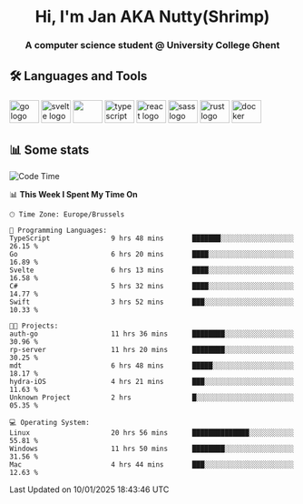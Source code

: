 <h1 align="center">Hi, I'm Jan AKA Nutty(Shrimp)</h1>
<h3 align="center">A computer science student @ University College Ghent</h3>

<h2 align="left">🛠️ Languages and Tools</h2>

###

<div align="left">
  <img src="https://cdn.jsdelivr.net/gh/devicons/devicon/icons/go/go-original.svg" height="40" width="52" alt="go logo"  />
  <img src="https://cdn.jsdelivr.net/gh/devicons/devicon@latest/icons/svelte/svelte-original.svg"  height="40" width="52" alt="svelte logo" />
  <img src="https://cdn.jsdelivr.net/gh/devicons/devicon@latest/icons/tailwindcss/tailwindcss-original.svg" height="40" width="52" />
  <img src="https://cdn.jsdelivr.net/gh/devicons/devicon/icons/typescript/typescript-original.svg" height="40" width="52" alt="typescript logo"  />
  <img src="https://cdn.jsdelivr.net/gh/devicons/devicon/icons/react/react-original.svg" height="40" width="52" alt="react logo"  />
  <img src="https://cdn.jsdelivr.net/gh/devicons/devicon/icons/sass/sass-original.svg" height="40" width="52" alt="sass logo"  />
  <img src="https://cdn.jsdelivr.net/gh/devicons/devicon@latest/icons/rust/rust-original.svg" height="40" width="52" alt="rust logo" />
  <img src="https://cdn.jsdelivr.net/gh/devicons/devicon/icons/docker/docker-original.svg" height="40" width="52" alt="docker logo"  />
</div>

<h2>📊 Some stats</h2>

<!--START_SECTION:waka-->
![Code Time](http://img.shields.io/badge/Code%20Time-5%2C504%20hrs%2021%20mins-blue)

📊 **This Week I Spent My Time On** 

```text
🕑︎ Time Zone: Europe/Brussels

💬 Programming Languages: 
TypeScript               9 hrs 48 mins       ███████░░░░░░░░░░░░░░░░░░   26.15 % 
Go                       6 hrs 20 mins       ████░░░░░░░░░░░░░░░░░░░░░   16.89 % 
Svelte                   6 hrs 13 mins       ████░░░░░░░░░░░░░░░░░░░░░   16.58 % 
C#                       5 hrs 32 mins       ████░░░░░░░░░░░░░░░░░░░░░   14.77 % 
Swift                    3 hrs 52 mins       ███░░░░░░░░░░░░░░░░░░░░░░   10.33 % 

🐱‍💻 Projects: 
auth-go                  11 hrs 36 mins      ████████░░░░░░░░░░░░░░░░░   30.96 % 
rp-server                11 hrs 20 mins      ████████░░░░░░░░░░░░░░░░░   30.25 % 
mdt                      6 hrs 48 mins       █████░░░░░░░░░░░░░░░░░░░░   18.17 % 
hydra-iOS                4 hrs 21 mins       ███░░░░░░░░░░░░░░░░░░░░░░   11.63 % 
Unknown Project          2 hrs               █░░░░░░░░░░░░░░░░░░░░░░░░   05.35 % 

💻 Operating System: 
Linux                    20 hrs 56 mins      ██████████████░░░░░░░░░░░   55.81 % 
Windows                  11 hrs 50 mins      ████████░░░░░░░░░░░░░░░░░   31.56 % 
Mac                      4 hrs 44 mins       ███░░░░░░░░░░░░░░░░░░░░░░   12.63 % 
```


 Last Updated on 10/01/2025 18:43:46 UTC
<!--END_SECTION:waka-->
